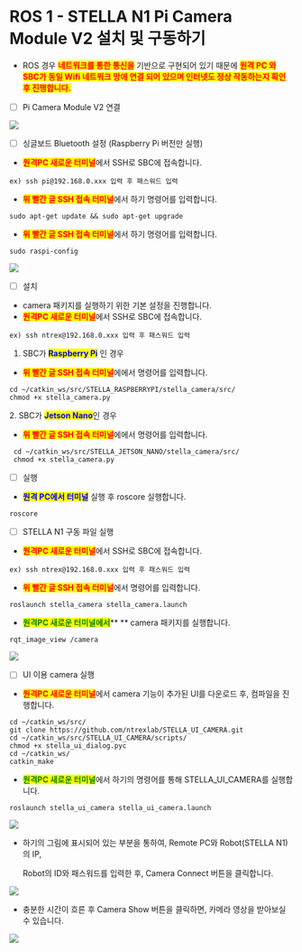# ROS 1 - STELLA N1 Pi Camera Module V2 설치 및 구동하기



* ROS 경우 <mark style="color:red;">**네트워크를 통한 통신을**</mark> 기반으로 구현되어 있기 때문에 <mark style="color:red;">**원격 PC 와 SBC가 동일 Wifi 네트워크 망에 연결 되어 있으며 인터넷도 정상 작동하는지 확인 후 진행합니다.**</mark>    &#x20;

<!---->

* [ ] Pi Camera Module V2 연결

![](../../.gitbook/assets/057.png)

* [ ] 싱글보드 Bluetooth 설정 (Raspberry Pi 버전만 실행)

<!---->

* <mark style="color:red;">**원격PC 새로운 터미널**</mark>에서 SSH로 SBC에 접속합니다.

```
ex) ssh pi@192.168.0.xxx 입력 후 패스워드 입력
```

* <mark style="color:red;">**위 빨간 글 SSH 접속 터미널**</mark>에서 하기 명령어를 입력합니다. &#x20;

```
sudo apt-get update && sudo apt-get upgrade
```

* &#x20;<mark style="color:red;">**위 빨간 글 SSH 접속 터미널**</mark>에서 하기 명령어를 입력합니다.&#x20;

```
sudo raspi-config
```

![](../../.gitbook/assets/058.png)

* [ ] 설치 &#x20;

<!---->

* camera 패키지를 실행하기 위한 기본 설정을 진행합니다.&#x20;
* <mark style="color:red;">**원격PC 새로운 터미널**</mark>에서 SSH로 SBC에 접속합니다.

```
ex) ssh ntrex@192.168.0.xxx 입력 후 패스워드 입력
```

1. &#x20;SBC가 <mark style="color:blue;">**Raspberry Pi**</mark> 인 경우&#x20;

* <mark style="color:red;">**위 빨간 글 SSH 접속 터미널**</mark>에에서 명령어를 입력합니다. &#x20;

```
cd ~/catkin_ws/src/STELLA_RASPBERRYPI/stella_camera/src/
chmod +x stella_camera.py
```

2\.   SBC가 <mark style="color:blue;">**Jetson Nano**</mark>인 경우&#x20;

* <mark style="color:red;">**위 빨간 글 SSH 접속 터미널**</mark>에에서 명령어를 입력합니다.

```
 cd ~/catkin_ws/src/STELLA_JETSON_NANO/stella_camera/src/
 chmod +x stella_camera.py
```

* [ ] 실행

<!---->

* <mark style="color:blue;">**원격 PC에서 터미널**</mark> 실행 후 roscore 실행합니다.

```
roscore
```

* [ ] STELLA N1 구동 파일 실행&#x20;

<!---->

* <mark style="color:red;">**원격PC 새로운 터미널**</mark>에서 SSH로 SBC에 접속합니다.

```
ex) ssh ntrex@192.168.0.xxx 입력 후 패스워드 입력
```

* <mark style="color:red;">**위 빨간 글 SSH 접속 터미널**</mark>에서 명령어를 입력합니다. &#x20;

```
roslaunch stella_camera stella_camera.launch
```

* <mark style="color:green;">**원격PC 새로운 터미널에서**</mark>** ** camera 패키지를 실행합니다.

```
rqt_image_view /camera
```

![](../../.gitbook/assets/059.png)

* [ ] UI 이용 camera 실행&#x20;

<!---->

* <mark style="color:red;">**원격PC 새로운 터미널**</mark>에서 camera 기능이 추가된 UI를 다운로드 후, 컴파일을 진행합니다.

```
cd ~/catkin_ws/src/
git clone https://github.com/ntrexlab/STELLA_UI_CAMERA.git
cd ~/catkin_ws/src/STELLA_UI_CAMERA/scripts/
chmod +x stella_ui_dialog.pyc
cd ~/catkin_ws/
catkin_make
```

* <mark style="color:green;">**원격PC 새로운 터미널**</mark>에서 하기의 명령어를 통해 STELLA\_UI\_CAMERA를 실행합니다.&#x20;

```
roslaunch stella_ui_camera stella_ui_camera.launch
```

![](../../.gitbook/assets/060.png)

*   하기의 그림에 표시되어 있는 부분을 통하여, Remote PC와 Robot(STELLA N1)의 IP,

    &#x20;Robot의 ID와 패스워드를 입력한 후, Camera Connect 버튼을 클릭합니다.&#x20;

![](../../.gitbook/assets/061.png)

* 충분한 시간이 흐른 후 Camera Show 버튼을 클릭하면, 카메라 영상을 받아보실 수 있습니다.

![](../../.gitbook/assets/062.png)
